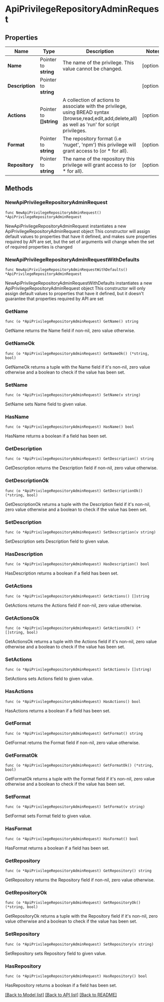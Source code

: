 # ApiPrivilegeRepositoryAdminRequest

## Properties

Name | Type | Description | Notes
------------ | ------------- | ------------- | -------------
**Name** | Pointer to **string** | The name of the privilege.  This value cannot be changed. | [optional] 
**Description** | Pointer to **string** |  | [optional] 
**Actions** | Pointer to **[]string** | A collection of actions to associate with the privilege, using BREAD syntax (browse,read,edit,add,delete,all) as well as &#39;run&#39; for script privileges. | [optional] 
**Format** | Pointer to **string** | The repository format (i.e &#39;nuget&#39;, &#39;npm&#39;) this privilege will grant access to (or * for all). | [optional] 
**Repository** | Pointer to **string** | The name of the repository this privilege will grant access to (or * for all). | [optional] 

## Methods

### NewApiPrivilegeRepositoryAdminRequest

`func NewApiPrivilegeRepositoryAdminRequest() *ApiPrivilegeRepositoryAdminRequest`

NewApiPrivilegeRepositoryAdminRequest instantiates a new ApiPrivilegeRepositoryAdminRequest object
This constructor will assign default values to properties that have it defined,
and makes sure properties required by API are set, but the set of arguments
will change when the set of required properties is changed

### NewApiPrivilegeRepositoryAdminRequestWithDefaults

`func NewApiPrivilegeRepositoryAdminRequestWithDefaults() *ApiPrivilegeRepositoryAdminRequest`

NewApiPrivilegeRepositoryAdminRequestWithDefaults instantiates a new ApiPrivilegeRepositoryAdminRequest object
This constructor will only assign default values to properties that have it defined,
but it doesn't guarantee that properties required by API are set

### GetName

`func (o *ApiPrivilegeRepositoryAdminRequest) GetName() string`

GetName returns the Name field if non-nil, zero value otherwise.

### GetNameOk

`func (o *ApiPrivilegeRepositoryAdminRequest) GetNameOk() (*string, bool)`

GetNameOk returns a tuple with the Name field if it's non-nil, zero value otherwise
and a boolean to check if the value has been set.

### SetName

`func (o *ApiPrivilegeRepositoryAdminRequest) SetName(v string)`

SetName sets Name field to given value.

### HasName

`func (o *ApiPrivilegeRepositoryAdminRequest) HasName() bool`

HasName returns a boolean if a field has been set.

### GetDescription

`func (o *ApiPrivilegeRepositoryAdminRequest) GetDescription() string`

GetDescription returns the Description field if non-nil, zero value otherwise.

### GetDescriptionOk

`func (o *ApiPrivilegeRepositoryAdminRequest) GetDescriptionOk() (*string, bool)`

GetDescriptionOk returns a tuple with the Description field if it's non-nil, zero value otherwise
and a boolean to check if the value has been set.

### SetDescription

`func (o *ApiPrivilegeRepositoryAdminRequest) SetDescription(v string)`

SetDescription sets Description field to given value.

### HasDescription

`func (o *ApiPrivilegeRepositoryAdminRequest) HasDescription() bool`

HasDescription returns a boolean if a field has been set.

### GetActions

`func (o *ApiPrivilegeRepositoryAdminRequest) GetActions() []string`

GetActions returns the Actions field if non-nil, zero value otherwise.

### GetActionsOk

`func (o *ApiPrivilegeRepositoryAdminRequest) GetActionsOk() (*[]string, bool)`

GetActionsOk returns a tuple with the Actions field if it's non-nil, zero value otherwise
and a boolean to check if the value has been set.

### SetActions

`func (o *ApiPrivilegeRepositoryAdminRequest) SetActions(v []string)`

SetActions sets Actions field to given value.

### HasActions

`func (o *ApiPrivilegeRepositoryAdminRequest) HasActions() bool`

HasActions returns a boolean if a field has been set.

### GetFormat

`func (o *ApiPrivilegeRepositoryAdminRequest) GetFormat() string`

GetFormat returns the Format field if non-nil, zero value otherwise.

### GetFormatOk

`func (o *ApiPrivilegeRepositoryAdminRequest) GetFormatOk() (*string, bool)`

GetFormatOk returns a tuple with the Format field if it's non-nil, zero value otherwise
and a boolean to check if the value has been set.

### SetFormat

`func (o *ApiPrivilegeRepositoryAdminRequest) SetFormat(v string)`

SetFormat sets Format field to given value.

### HasFormat

`func (o *ApiPrivilegeRepositoryAdminRequest) HasFormat() bool`

HasFormat returns a boolean if a field has been set.

### GetRepository

`func (o *ApiPrivilegeRepositoryAdminRequest) GetRepository() string`

GetRepository returns the Repository field if non-nil, zero value otherwise.

### GetRepositoryOk

`func (o *ApiPrivilegeRepositoryAdminRequest) GetRepositoryOk() (*string, bool)`

GetRepositoryOk returns a tuple with the Repository field if it's non-nil, zero value otherwise
and a boolean to check if the value has been set.

### SetRepository

`func (o *ApiPrivilegeRepositoryAdminRequest) SetRepository(v string)`

SetRepository sets Repository field to given value.

### HasRepository

`func (o *ApiPrivilegeRepositoryAdminRequest) HasRepository() bool`

HasRepository returns a boolean if a field has been set.


[[Back to Model list]](../README.md#documentation-for-models) [[Back to API list]](../README.md#documentation-for-api-endpoints) [[Back to README]](../README.md)


